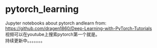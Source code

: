 # pytorch_learning
Jupyter notebooks about pytorch andlearn from:  
https://github.com/dragen1860/Deep-Learning-with-PyTorch-Tutorials  
视频可以在youtube上搜索pytorch第一个就是。  
持续更新中。。。。。。。
